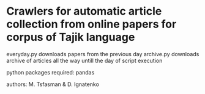 # Crawlers for automatic article collection from online papers for corpus of Tajik language

everyday.py downloads papers from the previous day
archive.py downloads archive of articles all the way untill the day of script execution

python packages required: pandas

authors: M. Tsfasman & D. Ignatenko
